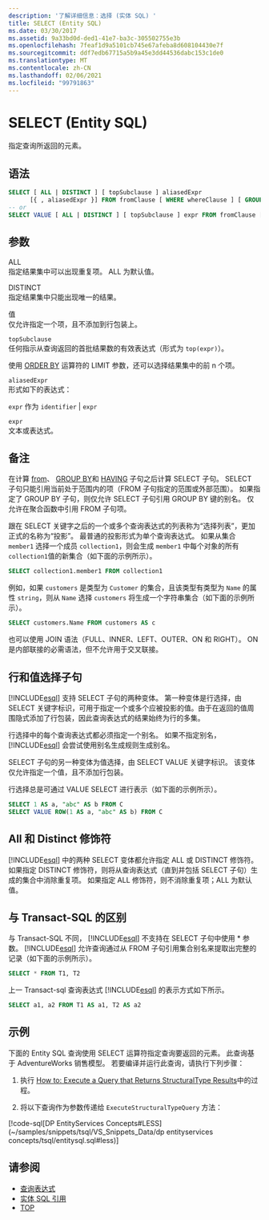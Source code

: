 ```yaml
---
description: '了解详细信息：选择 (实体 SQL) '
title: SELECT (Entity SQL)
ms.date: 03/30/2017
ms.assetid: 9a33bd0d-ded1-41e7-ba3c-305502755e3b
ms.openlocfilehash: 7feaf1d9a5101cb745e67afeba8d608104430e7f
ms.sourcegitcommit: ddf7edb67715a5b9a45e3dd44536dabc153c1de0
ms.translationtype: MT
ms.contentlocale: zh-CN
ms.lasthandoff: 02/06/2021
ms.locfileid: "99791863"
---
```

# <a name="select-entity-sql"></a>SELECT (Entity SQL)

指定查询所返回的元素。  
  
## <a name="syntax"></a>语法  
  
```sql  
SELECT [ ALL | DISTINCT ] [ topSubclause ] aliasedExpr
      [{ , aliasedExpr }] FROM fromClause [ WHERE whereClause ] [ GROUP BY groupByClause [ HAVING havingClause ] ] [ ORDER BY orderByClause ]  
-- or  
SELECT VALUE [ ALL | DISTINCT ] [ topSubclause ] expr FROM fromClause [ WHERE whereClause ] [ GROUP BY groupByClause [ HAVING havingClause ] ] [ ORDER BY orderByClause  
```  
  
## <a name="arguments"></a>参数  

 ALL  
 指定结果集中可以出现重复项。 ALL 为默认值。  
  
 DISTINCT  
 指定结果集中只能出现唯一的结果。  
  
 值  
 仅允许指定一个项，且不添加到行包装上。  
  
 `topSubclause`  
 任何指示从查询返回的首批结果数的有效表达式（形式为 `top(expr)`）。  
  
 使用 [ORDER BY](order-by-entity-sql.md) 运算符的 LIMIT 参数，还可以选择结果集中的前 n 个项。  
  
 `aliasedExpr`  
 形式如下的表达式：  
  
 `expr` 作为 `identifier` &#124; `expr`  
  
 `expr`  
 文本或表达式。  
  
## <a name="remarks"></a>备注  

 在计算 [from](from-entity-sql.md)、 [GROUP BY](group-by-entity-sql.md)和 [HAVING](having-entity-sql.md) 子句之后计算 SELECT 子句。 SELECT 子句只能引用当前处于范围内的项（FROM 子句指定的范围或外部范围）。 如果指定了 GROUP BY 子句，则仅允许 SELECT 子句引用 GROUP BY 键的别名。 仅允许在聚合函数中引用 FROM 子句项。  
  
 跟在 SELECT 关键字之后的一个或多个查询表达式的列表称为“选择列表”，更加正式的名称为“投影”。 最普通的投影形式为单个查询表达式。 如果从集合 `member1` 选择一个成员 `collection1`，则会生成 `member1` 中每个对象的所有 `collection1`值的新集合（如下面的示例所示）。  
  
```sql  
SELECT collection1.member1 FROM collection1  
```  
  
 例如，如果 `customers` 是类型为 `Customer` 的集合，且该类型有类型为 `Name` 的属性 `string`，则从 `Name` 选择 `customers` 将生成一个字符串集合（如下面的示例所示）。  
  
```sql  
SELECT customers.Name FROM customers AS c  
```  
  
 也可以使用 JOIN 语法（FULL、INNER、LEFT、OUTER、ON 和 RIGHT）。 ON 是内部联接的必需语法，但不允许用于交叉联接。  
  
## <a name="row-and-value-select-clauses"></a>行和值选择子句  

 [!INCLUDE[esql](../../../../../../includes/esql-md.md)] 支持 SELECT 子句的两种变体。 第一种变体是行选择，由 SELECT 关键字标识，可用于指定一个或多个应被投影的值。由于在返回的值周围隐式添加了行包装，因此查询表达式的结果始终为行的多集。  
  
 行选择中的每个查询表达式都必须指定一个别名。 如果不指定别名，[!INCLUDE[esql](../../../../../../includes/esql-md.md)] 会尝试使用别名生成规则生成别名。  
  
 SELECT 子句的另一种变体为值选择，由 SELECT VALUE 关键字标识。 该变体仅允许指定一个值，且不添加行包装。  
  
 行选择总是可通过 VALUE SELECT 进行表示（如下面的示例所示）。  
  
```sql  
SELECT 1 AS a, "abc" AS b FROM C  
SELECT VALUE ROW(1 AS a, "abc" AS b) FROM C
```  
  
## <a name="all-and-distinct-modifiers"></a>All 和 Distinct 修饰符  

 [!INCLUDE[esql](../../../../../../includes/esql-md.md)] 中的两种 SELECT 变体都允许指定 ALL 或 DISTINCT 修饰符。 如果指定 DISTINCT 修饰符，则将从查询表达式（直到并包括 SELECT 子句）生成的集合中消除重复项。 如果指定 ALL 修饰符，则不消除重复项；ALL 为默认值。  
  
## <a name="differences-from-transact-sql"></a>与 Transact-SQL 的区别  

 与 Transact-SQL 不同， [!INCLUDE[esql](../../../../../../includes/esql-md.md)] 不支持在 SELECT 子句中使用 * 参数。  [!INCLUDE[esql](../../../../../../includes/esql-md.md)] 允许查询通过从 FROM 子句引用集合别名来提取出完整的记录（如下面的示例所示）。  
  
```sql  
SELECT * FROM T1, T2  
```  
  
 上一 Transact-sql 查询表达式 [!INCLUDE[esql](../../../../../../includes/esql-md.md)] 的表示方式如下所示。  
  
```sql  
SELECT a1, a2 FROM T1 AS a1, T2 AS a2  
```  
  
## <a name="example"></a>示例  

 下面的 Entity SQL 查询使用 SELECT 运算符指定查询要返回的元素。 此查询基于 AdventureWorks 销售模型。 若要编译并运行此查询，请执行下列步骤：  
  
1. 执行 [How to: Execute a Query that Returns StructuralType Results](../how-to-execute-a-query-that-returns-structuraltype-results.md)中的过程。  
  
2. 将以下查询作为参数传递给 `ExecuteStructuralTypeQuery` 方法：  
  
 [!code-sql[DP EntityServices Concepts#LESS](~/samples/snippets/tsql/VS_Snippets_Data/dp entityservices concepts/tsql/entitysql.sql#less)]  
  
## <a name="see-also"></a>请参阅

- [查询表达式](query-expressions-entity-sql.md)
- [实体 SQL 引用](entity-sql-reference.md)
- [TOP](top-entity-sql.md)
